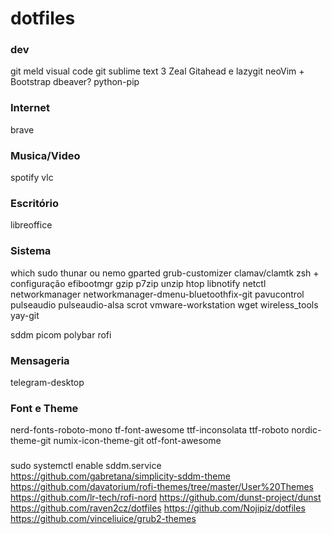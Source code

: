 # dotfiles

### dev

git
meld
visual code
git
sublime text 3
Zeal
Gitahead e lazygit
neoVim + Bootstrap
dbeaver?
python-pip

### Internet

brave


### Musica/Video

spotify
vlc

### Escritório

libreoffice

### Sistema

which 
sudo
thunar ou nemo
gparted
grub-customizer
clamav/clamtk
zsh + configuração
efibootmgr
gzip
p7zip
unzip 
htop 
libnotify
netctl
networkmanager
networkmanager-dmenu-bluetoothfix-git
pavucontrol 
pulseaudio 
pulseaudio-alsa
scrot
vmware-workstation
wget
wireless_tools 
yay-git

sddm
picom 
polybar
rofi 

### Mensageria

telegram-desktop

### Font e Theme

nerd-fonts-roboto-mono
tf-font-awesome
ttf-inconsolata
ttf-roboto
nordic-theme-git
numix-icon-theme-git
otf-font-awesome

###

sudo systemctl enable sddm.service
https://github.com/gabretana/simplicity-sddm-theme
https://github.com/davatorium/rofi-themes/tree/master/User%20Themes
https://github.com/lr-tech/rofi-nord
https://github.com/dunst-project/dunst
https://github.com/raven2cz/dotfiles
https://github.com/Nojipiz/dotfiles
https://github.com/vinceliuice/grub2-themes
